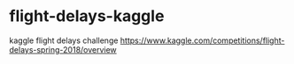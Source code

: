 # flight-delays-kaggle
kaggle flight delays challenge https://www.kaggle.com/competitions/flight-delays-spring-2018/overview

